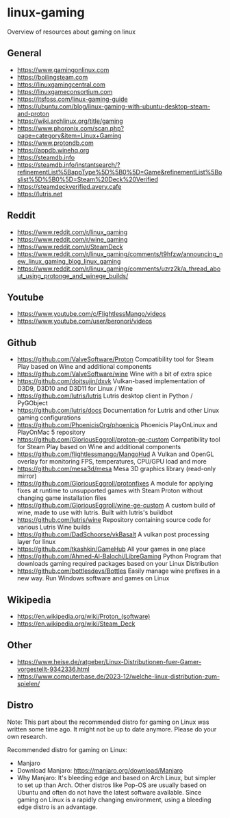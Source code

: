 # linux-gaming
Overview of resources about gaming on linux

## General
- https://www.gamingonlinux.com
- https://boilingsteam.com
- https://linuxgamingcentral.com
- https://linuxgameconsortium.com
- https://itsfoss.com/linux-gaming-guide
- https://ubuntu.com/blog/linux-gaming-with-ubuntu-desktop-steam-and-proton
- https://wiki.archlinux.org/title/gaming
- https://www.phoronix.com/scan.php?page=category&item=Linux+Gaming
- https://www.protondb.com
- https://appdb.winehq.org
- https://steamdb.info
- https://steamdb.info/instantsearch/?refinementList%5BappType%5D%5B0%5D=Game&refinementList%5Boslist%5D%5B0%5D=Steam%20Deck%20Verified
- https://steamdeckverified.avery.cafe
- https://lutris.net

## Reddit
- https://www.reddit.com/r/linux_gaming
- https://www.reddit.com/r/wine_gaming
- https://www.reddit.com/r/SteamDeck
- https://www.reddit.com/r/linux_gaming/comments/t9hfzw/announcing_new_linux_gaming_blog_linux_gaming
- https://www.reddit.com/r/linux_gaming/comments/uzrz2k/a_thread_about_using_protonge_and_winege_builds/

## Youtube
- https://www.youtube.com/c/FlightlessMango/videos
- https://www.youtube.com/user/beronori/videos

## Github
- https://github.com/ValveSoftware/Proton Compatibility tool for Steam Play based on Wine and additional components
- https://github.com/ValveSoftware/wine Wine with a bit of extra spice
- https://github.com/doitsujin/dxvk Vulkan-based implementation of D3D9, D3D10 and D3D11 for Linux / Wine
- https://github.com/lutris/lutris Lutris desktop client in Python / PyGObject
- https://github.com/lutris/docs Documentation for Lutris and other Linux gaming configurations
- https://github.com/PhoenicisOrg/phoenicis Phoenicis PlayOnLinux and PlayOnMac 5 repository
- https://github.com/GloriousEggroll/proton-ge-custom Compatibility tool for Steam Play based on Wine and additional components
- https://github.com/flightlessmango/MangoHud A Vulkan and OpenGL overlay for monitoring FPS, temperatures, CPU/GPU load and more
- https://github.com/mesa3d/mesa Mesa 3D graphics library (read-only mirror)
- https://github.com/GloriousEggroll/protonfixes A module for applying fixes at runtime to unsupported games with Steam Proton without changing game installation files
- https://github.com/GloriousEggroll/wine-ge-custom A custom build of wine, made to use with lutris. Built with lutris's buildbot
- https://github.com/lutris/wine Repository containing source code for various Lutris Wine builds
- https://github.com/DadSchoorse/vkBasalt A vulkan post processing layer for linux
- https://github.com/tkashkin/GameHub All your games in one place
- https://github.com/Ahmed-Al-Balochi/LibreGaming Python Program that downloads gaming required packages based on your Linux Distribution
- https://github.com/bottlesdevs/Bottles Easily manage wine prefixes in a new way. Run Windows software and games on Linux

## Wikipedia
- https://en.wikipedia.org/wiki/Proton_(software)
- https://en.wikipedia.org/wiki/Steam_Deck

## Other
- https://www.heise.de/ratgeber/Linux-Distributionen-fuer-Gamer-vorgestellt-9342336.html
- https://www.computerbase.de/2023-12/welche-linux-distribution-zum-spielen/

## Distro
Note: This part about the recommended distro for gaming on Linux was written some time ago. It might not be up to date anymore. Please do your own research.

Recommended distro for gaming on Linux:
- Manjaro
- Download Manjaro: https://manjaro.org/download/Manjaro
- Why Manjaro: It's bleeding edge and based on Arch Linux, but simpler to set up than Arch. Other distros like Pop-OS are usually based on Ubuntu and often do not have the latest software available. Since gaming on Linux is a rapidly changing environment, using a bleeding edge distro is an advantage.
